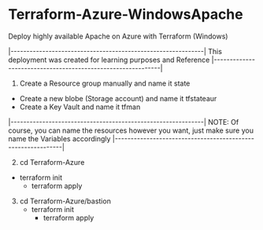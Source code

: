 # Terraform-Azure-WindowsApache
Deploy highly available Apache on Azure with Terraform (Windows)


|-------------------------------------------------------------|
This deployment was created for learning purposes and Reference
|-------------------------------------------------------------|

1) Create a Resource group manually and name it state
  - Create a new blobe (Storage account) and name it tfstateaur
  - Create a Key Vault and name it tfman

|-------------------------------------------------------------|
NOTE: Of course, you can name the resources however you want, just make sure you name the Variables accordingly
|-------------------------------------------------------------|

2) cd Terraform-Azure
  - terraform init
    - terraform apply
    
3) cd Terraform-Azure/bastion
   - terraform init
     - terraform apply
